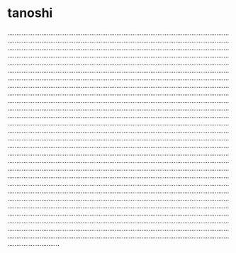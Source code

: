 # tanoshi
.............................................................................................................................................................................................................................................................................................................................................................................................................................................................................................................................................................................................................................................................................................................................................................................................................................................................................................................................................................................................................................................................................................................................................................................................................................................................................................................................................................................................................................................................................................................................................................................................................................................................................................................................................................................................................................................................................................................................................................................................................................................................................................................................................................................................................................................................................................................................................................................................................................................................................................................................................................................................................................................................................................................................................................................................................................................................................................................................................................................................................................................................................................................................................................................................................................................................................................................................................................................................................................................................................................................................................................................................................................................